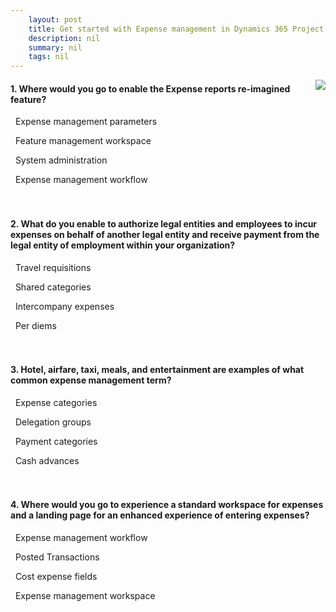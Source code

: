 ```yaml
---
    layout: post
    title: Get started with Expense management in Dynamics 365 Project Operations  
    description: nil
    summary: nil
    tags: nil
---
```



 <a target="_blank" href="https://docs.microsoft.com/en-us/learn/modules/get-started-expense-management/10-check/"><i class="fas fa-external-link-alt"></i> </a>
 <img align="right" src="https://docs.microsoft.com/en-us/learn/achievements/get-started-expense-management.svg">
####  1. Where would you go to enable the Expense reports re-imagined feature?


<i class='far fa-square'></i> &nbsp;&nbsp;Expense management parameters

<i class='fas fa-check-square' style='color: Dodgerblue;'></i> &nbsp;&nbsp;Feature management workspace

<i class='far fa-square'></i> &nbsp;&nbsp;System administration

<i class='far fa-square'></i> &nbsp;&nbsp;Expense management workflow
<br />
<br />
<br />

####  2. What do you enable to authorize legal entities and employees to incur expenses on behalf of another legal entity and receive payment from the legal entity of employment within your organization?


<i class='far fa-square'></i> &nbsp;&nbsp;Travel requisitions

<i class='far fa-square'></i> &nbsp;&nbsp;Shared categories

<i class='fas fa-check-square' style='color: Dodgerblue;'></i> &nbsp;&nbsp;Intercompany expenses

<i class='far fa-square'></i> &nbsp;&nbsp;Per diems
<br />
<br />
<br />

####  3. Hotel, airfare, taxi, meals, and entertainment are examples of what common expense management term?


<i class='fas fa-check-square' style='color: Dodgerblue;'></i> &nbsp;&nbsp;Expense categories

<i class='far fa-square'></i> &nbsp;&nbsp;Delegation groups

<i class='far fa-square'></i> &nbsp;&nbsp;Payment categories

<i class='far fa-square'></i> &nbsp;&nbsp;Cash advances
<br />
<br />
<br />

####  4. Where would you go to experience a standard workspace for expenses and a landing page for an enhanced experience of entering expenses?


<i class='far fa-square'></i> &nbsp;&nbsp;Expense management workflow

<i class='far fa-square'></i> &nbsp;&nbsp;Posted Transactions

<i class='far fa-square'></i> &nbsp;&nbsp;Cost expense fields

<i class='fas fa-check-square' style='color: Dodgerblue;'></i> &nbsp;&nbsp;Expense management workspace
<br />
<br />
<br />

